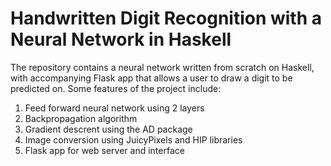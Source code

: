 # Handwritten Digit Recognition with a Neural Network in Haskell

The repository contains a neural network written from scratch on Haskell, with accompanying Flask app that allows a user to draw a digit to be predicted on. Some features of the project include: 

1. Feed forward neural network using 2 layers 
2. Backpropagation algorithm 
3. Gradient descrent using the AD package
4. Image conversion using JuicyPixels and HIP libraries
5. Flask app for web server and interface
